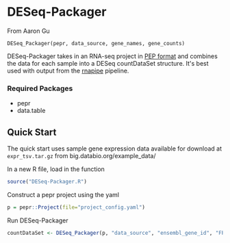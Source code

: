 # DESeq-Packager
From Aaron Gu

`DESeq_Packager(pepr, data_source, gene_names, gene_counts)`

DESeq-Packager takes in an RNA-seq project in [PEP format](https://pepkit.github.io/docs/pepr/) and combines the data for each sample into a DESeq countDataSet structure. It's best used with output from the [rnapipe](https://github.com/databio/rnapipe) pipeline.

### Required Packages

- pepr
- data.table

## Quick Start

The quick start uses sample gene expression data available for download at `expr_tsv.tar.gz` from big.databio.org/example_data/

In a new R file, load in the function
```R
source("DESeq-Packager.R")
```

Construct a pepr project using the yaml
```R
p = pepr::Project(file="project_config.yaml")
```

Run DESeq-Packager
```R
countDataSet <- DESeq_Packager(p, "data_source", "ensembl_gene_id", "FPKM")
```